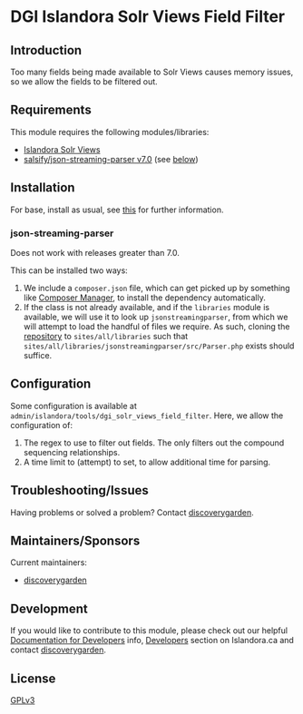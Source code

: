 # DGI Islandora Solr Views Field Filter

## Introduction

Too many fields being made available to Solr Views causes memory issues, so we allow the fields to be filtered out.

## Requirements

This module requires the following modules/libraries:

* [Islandora Solr Views](https://github.com/islandora/islandora_solr_views)
* [salsify/json-streaming-parser v7.0](https://github.com/salsify/jsonstreamingparser/releases/tag/v7.0) (see [below](#json-streaming-parser))

## Installation

For base, install as usual, see [this](https://drupal.org/documentation/install/modules-themes/modules-7) for further information.

### json-streaming-parser

Does not work with releases greater than 7.0.

This can be installed two ways:

1. We include a `composer.json` file, which can get picked up by something like [Composer Manager](https://www.drupal.org/project/composer_manager), to install the dependency automatically.
2. If the class is not already available, and if the `libraries` module is available, we will use it to look up `jsonstreamingparser`, from which we will attempt to load the handful of files we require. As such, cloning the [repository](https://github.com/salsify/jsonstreamingparser) to `sites/all/libraries` such that `sites/all/libraries/jsonstreamingparser/src/Parser.php` exists should suffice.

## Configuration

Some configuration is available at `admin/islandora/tools/dgi_solr_views_field_filter`. Here, we allow the configuration of:

1. The regex to use to filter out fields. The only filters out the compound sequencing relationships.
2. A time limit to (attempt) to set, to allow additional time for parsing.

## Troubleshooting/Issues

Having problems or solved a problem? Contact [discoverygarden](http://support.discoverygarden.ca).

## Maintainers/Sponsors

Current maintainers:

* [discoverygarden](http://www.discoverygarden.ca)

## Development

If you would like to contribute to this module, please check out our helpful
[Documentation for Developers](https://github.com/Islandora/islandora/wiki#wiki-documentation-for-developers)
info, [Developers](http://islandora.ca/developers) section on Islandora.ca and
contact [discoverygarden](http://support.discoverygarden.ca).

## License

[GPLv3](http://www.gnu.org/licenses/gpl-3.0.txt)
